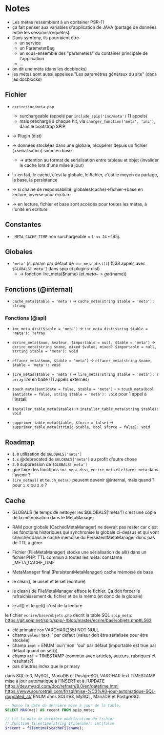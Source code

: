 # Notes

- Les métas ressemblent à un container PSR-11
- ça fait penser aux variables d'application de JAVA (partage de données entre les sessions/requêtes)
- Dans symfony, ils pourraient être
  - un service
  - un ParameterBag
  - un sous-ensemble des "parameters" du container principale de l'application
  - ...
- on dit une méta (dans les docblocks)
- les métas sont aussi appelées "Les paramètres généraux du site" (dans les docblocks)

## Fichier

- `ecrire/inc/meta.php`
  - surchargeable (appelé par `include_spip('inc/meta')` 11 appels)
  - mais préchargé à chaque hit, via `charger_fonction('meta', 'inc')`, dans le bootstrap SPIP

- -> Plugin (dist)
- -> données stockées dans une globale, récupérer depuis un fichier (+serialisation) sinon en base
  - -> attention au format de serialisation entre tableau et objet (invalider le cache lors d'une miise à jour)
- -> en fait, le cache, c'est la globale, le fichier, c'est le moyen du partage, la base, la persistance
- -> si chaine de responsabilité: globales(cache)->fichier->base en lecture, inverse pour écriture
- -> en lecture, fichier et base sont accédés pour toutes les métas, à l'unité en ecriture

## Constantes

- `_META_CACHE_TIME` non surchargeable = `1 << 24` ~195j.

## Globales

- `'meta'` (si param par défaut de `inc_meta_dist()`) (533 appels avec `$GLOBALS['meta']` dans spip et plugins-dist)
  - -> fonction lire_meta($name) (et $meta->get($name))

## Fonctions (@internal)

- `cache_meta($table = 'meta')` -> `cache_meta(string $table = 'meta'): string`

### Fonctions (@api)

- `inc_meta_dist($table = 'meta')` -> `inc_meta_dist(string $table = 'meta'): ?array`
- `ecrire_meta($nom, $valeur, $importable = null, $table = 'meta')` -> `ecrire_meta(string $name, mixed $value, mixed? $importable = null, strting $table = 'meta'): void`
- `effacer_meta($nom, $table = 'meta')` -> `effacer_meta(string $name, $table = 'meta'): void`

- `lire_metas($table = 'meta')` -> `lire_metas(string $table = 'meta'): ?array` lire en base (11 appels externes)
- `touch_meta($antidate = false, $table = 'meta')` - > `touch_meta(bool $antidate = false, string $table = 'meta'): void` pour 1 appel à l'install

- `installer_table_meta($table)` -> `installer_table_meta(string $table): void`
- `supprimer_table_meta($table, $force = false)` -> `supprimer_table_meta(strinig $table, bool $force = false): void`

## Roadmap

- `1.0` utilisation de `$GLOBALS['meta']`
- `1.x` @deprecated de `$GLOBALS['meta']` au profit d'autre chose
- `2.0` suppression de `$GLOBALS['meta']`
- que faire des fonctions `inc_meta_dist`, `ecrire_meta` et `effacer_meta` dans l'avenir ?
- `lire_metas()` et `touch_meta()` peuvent devenir @internal, mais quand ? pour `1.0` ou `2.0` ?

## Cache

- GLOBALS (le temps de nettoyer les $GLOBALS['meta']) c'est une copie de la mémoisation dans le MetaManager
- RAM pour globale (CachedMetaManager) ne devrait pas rester car c'est les fonctions historiques qui synchronise la globale ci-dessus et qui vont chercher dans le cache  mémoïsé du PersistentMetaManager donc pas de TTL à gérer
- Fichier (FileMetaManager) stocke une sérialisation de all() dans un fichier PHP: TTL commun à toutes les méta: constante _META_CACHE_TIME

- MetaManager final (PersistentMetaManager) cache mémoïsé de base

- le clear(), le unset et le set (écriture)
- le clear() de FileMetaManager efface le fichier. Ça doit forcer le rafraichissement du fichier et de la mémo (et donc de la globale)
- le all() et le get() c'est de la lecture

le fichier `ecrire/base/objets.php` décrit la table SQL `spip_meta`: <https://git.spip.net/spip/spip/-/blob/master/ecrire/base/objets.php#L562>

- clé primaire `nom` VARCHAR(255) NOT NULL
- champ `valeur` text '' par défaut (valeur doit être sérialisée pour être stockée)
- champ `impt` = ENUM 'oui'/'non' 'oui' par défaut (importable est true par défaut quand on set())
- champ `maj` = TIMESTAMP (commun avec articles, auteurs, rubriques et resultats?)
- pas d'autres index que le primary

dans SQLite3, MySQL, MariaDB et PostgreSQL
VARCHAR
text
TIMESTAMP mise à jour automatique à l'INSERT et à l'UPDATE
<https://dev.mysql.com/doc/refman/8.0/en/datetime.html>
<https://www.sourcetrail.com/fr/sql/mise-%C3%A0-jour-automatique-SQL-dupdated_at/>
ENUM dans SQLite3, MySQL, MariaDB et PostgreSQL

```sql
-- Donne la date de dernière mise à jour de la table.
SELECT MAX(maj) AS recent FROM spip_meta;
```

```php
// Lit la date de dernière modification du fichier
// function filemtime(string $filename): int|false
$recent = filemtime($cacheFilename);
```
